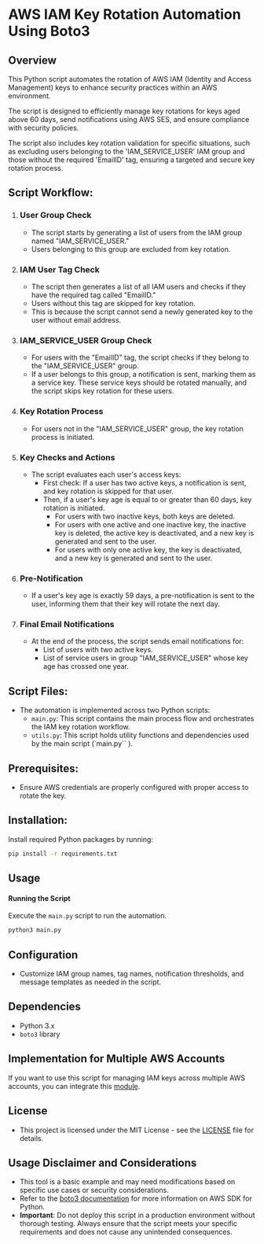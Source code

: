 # AWS IAM Key Rotation Automation Using Boto3

## Overview

This Python script automates the rotation of AWS IAM (Identity and Access Management) keys to enhance security practices within an AWS environment. 

The script is designed to efficiently manage key rotations for keys aged above 60 days, send notifications using AWS SES, and ensure compliance with security policies. 

The script also includes key rotation validation for specific situations, such as excluding users belonging to the 'IAM_SERVICE_USER' IAM group and those without the required 'EmailID' tag, ensuring a targeted and secure key rotation process.

## Script Workflow:

1. ### User Group Check
   - The script starts by generating a list of users from the IAM group named "IAM_SERVICE_USER."
   - Users belonging to this group are excluded from key rotation.

2. ### IAM User Tag Check
   - The script then generates a list of all IAM users and checks if they have the required tag called "EmailID."
   - Users without this tag are skipped for key rotation. 
   - This is because the script cannot send a newly generated key to the user without email address.

3. ### IAM_SERVICE_USER Group Check
   - For users with the "EmailID" tag, the script checks if they belong to the "IAM_SERVICE_USER" group.
   - If a user belongs to this group, a notification is sent, marking them as a service key. These service keys should be rotated manually, and the script skips key rotation for these users.

4. ### Key Rotation Process
   - For users not in the "IAM_SERVICE_USER" group, the key rotation process is initiated.
  
5. ### Key Checks and Actions
   - The script evaluates each user's access keys:
      - First check: If a user has two active keys, a notification is sent, and key rotation is skipped for that user.
      - Then, if a user's key age is equal to or greater than 60 days, key rotation is initiated.
        - For users with two inactive keys, both keys are deleted.
        - For users with one active and one inactive key, the inactive key is deleted, the active key is deactivated, and a new key is generated and sent to the user.
        - For users with only one active key, the key is deactivated, and a new key is generated and sent to the user.

6. ### Pre-Notification
   - If a user's key age is exactly 59 days, a pre-notification is sent to the user, informing them that their key will rotate the next day.

7. ### Final Email Notifications
   - At the end of the process, the script sends email notifications for:
      - List of users with two active keys.
      - List of service users in group "IAM_SERVICE_USER" whose key age has crossed one year.

## Script Files:

- The automation is implemented across two Python scripts:
   - `main.py`: This script contains the main process flow and orchestrates the IAM key rotation workflow.
   - `utils.py`: This script holds utility functions and dependencies used by the main script (`main.py``   ).      

## Prerequisites:

- Ensure AWS credentials are properly configured with proper access to rotate the key.

## Installation:

Install required Python packages by running:

```bash
pip install -r requirements.txt
```

## Usage

#### Running the Script

Execute the `main.py` script to run the automation.

```bash
python3 main.py
```
## Configuration

- Customize IAM group names, tag names, notification thresholds, and message templates as needed in the script.

## Dependencies

- Python 3.x
- `boto3` library

## Implementation for Multiple AWS Accounts

If you want to use this script for managing IAM keys across multiple AWS accounts, you can integrate this [module](https://github.com/alonshrestha/aws-sts-multiple-cross-account-access-boto3).

## License
- This project is licensed under the MIT License - see the [LICENSE](/LICENSE) file for details.

## Usage Disclaimer and Considerations
- This tool is a basic example and may need modifications based on specific use cases or security considerations.
- Refer to the [boto3 documentation](https://boto3.amazonaws.com/v1/documentation/api/latest/index.html) for more information on AWS SDK for Python.
- **Important**: Do not deploy this script in a production environment without thorough testing. Always ensure that the script meets your specific requirements and does not cause any unintended consequences.